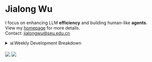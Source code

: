 #  Jialong Wu

I focus on enhancing LLM **efficiency** and building human-like **agents**.<br>
View my [homepage](https://callanwu.github.io/) for more details. <br>
Contact: jialongwu@seu.edu.cn

<details><summary>📊Weekly Development Breakdown</summary>

<!--START_SECTION:waka-->

```txt
From: 07 March 2025 - To: 14 March 2025

Total Time: 30 hrs 7 mins

Python       23 hrs 37 mins  ███████████████████▓░░░░░   78.40 %
JSON         3 hrs 26 mins   ███░░░░░░░░░░░░░░░░░░░░░░   11.45 %
Other        2 hrs 12 mins   █▓░░░░░░░░░░░░░░░░░░░░░░░   07.33 %
Bash         45 mins         ▓░░░░░░░░░░░░░░░░░░░░░░░░   02.53 %
Markdown     3 mins          ░░░░░░░░░░░░░░░░░░░░░░░░░   00.19 %
```

<!--END_SECTION:waka-->

[![wakatime](https://wakatime.com/badge/user/c6720b29-9431-4a60-bc9d-e1fb2b6bd65f.svg)](https://wakatime.com/@c6720b29-9431-4a60-bc9d-e1fb2b6bd65f)
</details>

[![](https://img.shields.io/badge/Google%20Scholar-4385FE.svg?&color=d6d6d6&style=flat-square&logo=google-scholar)](https://scholar.google.com/citations?user=6eg2m4YAAAAJ)
![](https://komarev.com/ghpvc/?username=callanwu)
